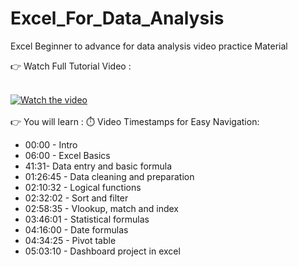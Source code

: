 # Excel_For_Data_Analysis
Excel Beginner to advance for data analysis video practice Material

👉 Watch Full Tutorial Video : <br><br>

[![Watch the video](https://img.youtube.com/vi/XbyiTh-6k9Q/hqdefault.jpg)](https://youtu.be/XbyiTh-6k9Q)
<br><br>
👉 You will learn : 
⏱️ Video Timestamps for Easy Navigation:
- 00:00 - Intro
- 06:00 - Excel Basics
- 41:31- Data entry and basic formula
- 01:26:45 - Data cleaning and preparation
- 02:10:32 - Logical functions
- 02:32:02 - Sort and filter
- 02:58:35 - Vlookup, match and index
- 03:46:01 - Statistical formulas
- 04:16:00 - Date formulas
- 04:34:25 - Pivot table
- 05:03:10 - Dashboard project in excel
